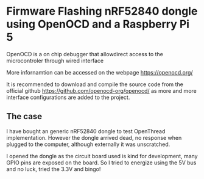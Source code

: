 # Firmware Flashing nRF52840 dongle using OpenOCD and a Raspberry Pi 5

OpenOCD is a on chip debugger that allowdirect access to the microcontroler through wired interface

More infornamtion can be accessed on the webpage https://openocd.org/

It is recommended to download and compile the source code from the official github https://github.com/openocd-org/openocd/ 
as more and more interface configurations are added to the project.

## The case

I have bought an generic nRF52840 dongle to test OpenThread implementation. However the dongle arrived dead,
no response when plugged to the computer, although externally it was unscratched.

I opened the dongle as the circuit board used is kind for development, many GPIO pins are exposed on the board.
So I tried to energize using the 5V bus and no luck, tried the 3.3V and bingo!

